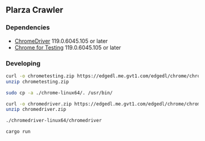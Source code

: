 ## Plarza Crawler
### Dependencies
 - [ChromeDriver](https://edgedl.me.gvt1.com/edgedl/chrome/chrome-for-testing/119.0.6045.105/linux64/chromedriver-linux64.zip) 119.0.6045.105 or later
 - [Chrome for Testing](https://edgedl.me.gvt1.com/edgedl/chrome/chrome-for-testing/119.0.6045.105/linux64/chrome-linux64.zip) 119.0.6045.105 or later

### Developing
```bash
curl -o chrometesting.zip https://edgedl.me.gvt1.com/edgedl/chrome/chrome-for-testing/119.0.6045.105/linux64/chrome-linux64.zip
unzip chrometesting.zip

sudo cp -a ./chrome-linux64/. /usr/bin/

curl -o chromedriver.zip https://edgedl.me.gvt1.com/edgedl/chrome/chrome-for-testing/119.0.6045.105/linux64/chromedriver-linux64.zip
unzip chromedriver.zip

./chromedriver-linux64/chromedriver

cargo run
```